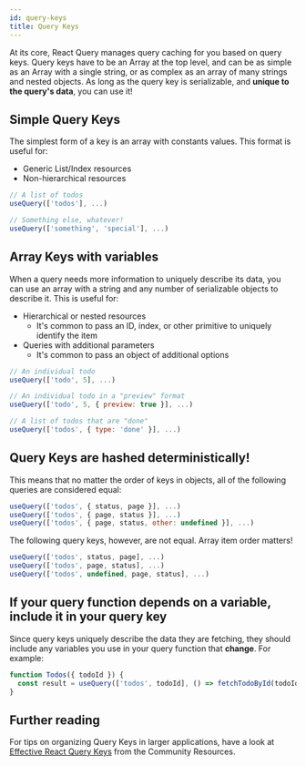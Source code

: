 ```yaml
---
id: query-keys
title: Query Keys
---
```


At its core, React Query manages query caching for you based on query keys. Query keys have to be an Array at the top level, and can be as simple as an Array with a single string, or as complex as an array of many strings and nested objects. As long as the query key is serializable, and **unique to the query's data**, you can use it!

## Simple Query Keys

The simplest form of a key is an array with constants values. This format is useful for:

- Generic List/Index resources
- Non-hierarchical resources

```js
// A list of todos
useQuery(['todos'], ...)

// Something else, whatever!
useQuery(['something', 'special'], ...)
```

## Array Keys with variables

When a query needs more information to uniquely describe its data, you can use an array with a string and any number of serializable objects to describe it. This is useful for:

- Hierarchical or nested resources
  - It's common to pass an ID, index, or other primitive to uniquely identify the item
- Queries with additional parameters
  - It's common to pass an object of additional options

```js
// An individual todo
useQuery(['todo', 5], ...)

// An individual todo in a "preview" format
useQuery(['todo', 5, { preview: true }], ...)

// A list of todos that are "done"
useQuery(['todos', { type: 'done' }], ...)
```

## Query Keys are hashed deterministically!

This means that no matter the order of keys in objects, all of the following queries are considered equal:

```js
useQuery(['todos', { status, page }], ...)
useQuery(['todos', { page, status }], ...)
useQuery(['todos', { page, status, other: undefined }], ...)
```

The following query keys, however, are not equal. Array item order matters!

```js
useQuery(['todos', status, page], ...)
useQuery(['todos', page, status], ...)
useQuery(['todos', undefined, page, status], ...)
```

## If your query function depends on a variable, include it in your query key

Since query keys uniquely describe the data they are fetching, they should include any variables you use in your query function that **change**. For example:

```js
function Todos({ todoId }) {
  const result = useQuery(['todos', todoId], () => fetchTodoById(todoId))
}
```

## Further reading

For tips on organizing Query Keys in larger applications, have a look at [Effective React Query Keys](../community/tkdodos-blog#8-effective-react-query-keys) from
the Community Resources.

